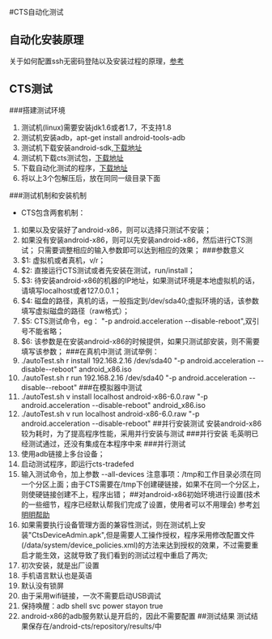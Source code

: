 #CTS自动化测试
## 自动化安装原理
关于如何配置ssh无密码登陆以及安装过程的原理，[参考](https://github.com/xyongcn/openthos-testing/blob/master/bare_metal_autotest/android_auto/README.md)
## CTS测试
###搭建测试环境
1. 测试机(linux)需要安装jdk1.6或者1.7，不支持1.8
1. 测试机安装adb，apt-get install android-tools-adb
1. 测试机下载安装android-sdk,[下载地址](http://developer.android.com/sdk/index.html)
1. 测试机下载cts测试包，[下载地址]( https://dl.google.com/dl/android/cts/android-cts-5.1_r4-linux_x86-x86.zip)
1. 下载自动化测试的程序，[下载地址](https://github.com/aoquan/cts-autotest.git)
1. 将以上3个包解压后，放在同同一级目录下面

###测试机制和安装机制
* CTS包含两套机制：
1. 如果以及安装好了android-x86，则可以选择只测试不安装；
1. 如果没有安装android-x86，则可以先安装android-x86，然后进行CTS测试；
只需要调整相应的输入参数即可以达到相应的效果；
###参数意义
1. $1: 虚拟机或者真机，v/r；
1. $2: 直接运行CTS测试或者先安装在测试，run/install；
1. $3: 待安装android-x86的机器的IP地址，如果测试环境是本地虚拟机的话，请填写localhost或者127.0.0.1；
1. $4: 磁盘的路径，真机的话，一般指定到/dev/sda40;虚拟环境的话，该参数填写虚拟磁盘的路径（raw格式）；
1. $5: CTS测试命令，eg： "-p android.acceleration --disable-reboot",双引号不能省略；
1. $6: 该参数是在安装android-x86的时候提供，如果只测试部安装，则不需要填写该参数；
###在真机中测试
测试举例：
1. ./autoTest.sh r install 192.168.2.16 /dev/sda40 "-p android.acceleration --disable--reboot" android_x86.iso
1. ./autoTest.sh r run 192.168.2.16 /dev/sda40 "-p android.acceleration --disable--reboot"
###在模拟器中测试
1. ./autoTest.sh v install localhost android-x86-6.0.raw "-p android.acceleration --disable-reboot" android_x86.iso
1. ./autoTest.sh v run localhost android-x86-6.0.raw "-p android.acceleration --disable-reboot"
##并行安装测试
安装android-x86较为耗时，为了提高程序性能，采用并行安装与测试
###并行安装
毛英明已经测试通过，还没有集成在本程序中来
###并行测试
1. 使用adb链接上多台设备；
1. 启动测试程序，即运行cts-tradefed
1. 输入测试命令，加上参数 --all-devices
注意事项：/tmp和工作目录必须在同一个分区上面；由于CTS需要在/tmp下创建硬链接，如果不在同一个分区上，则使硬链接创建不上，程序出错；
##对android-x86初始环境进行设置(技术的一些细节，程序已经默认帮我们完成了设置，使用者可以不用理会)
参考[刘明明帮助](https://github.com/openthos/openthos/wiki/cts%E6%B5%8B%E8%AF%95)
1. 如果需要执行设备管理方面的兼容性测试，则在测试机上安装"CtsDeviceAdmin.apk",但是需要人工操作授权，程序采用修改配置文件(/data/system/device_policies.xml)的方法来达到授权的效果，不过需要重启才能生效，这就导致了我们看到的测试过程中重启了两次;
1. 初次安装，就是出厂设置
1. 手机语言默认也是英语
1. 默认没有锁屏
1. 由于采用wifi链接，一次不需要启动USB调试
1. 保持唤醒：adb shell svc power stayon true
1. android-x86的adb服务默认是开启的，因此不需要配置
##测试结果
测试结果保存在/android-cts/repository/results/中
